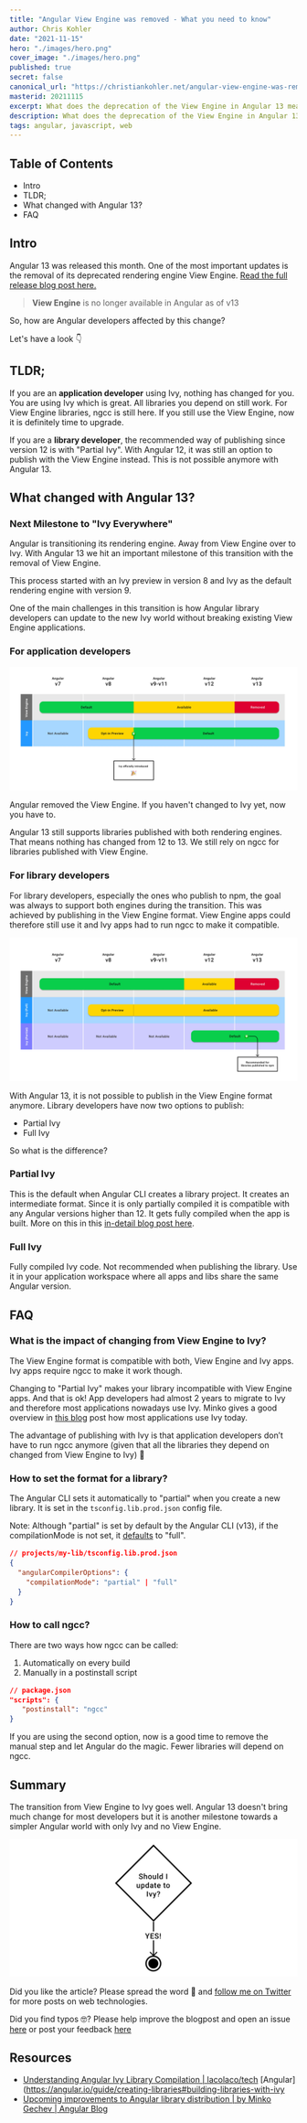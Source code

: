 ```yaml
---
title: "Angular View Engine was removed - What you need to know"
author: Chris Kohler
date: "2021-11-15"
hero: "./images/hero.png"
cover_image: "./images/hero.png"
published: true
secret: false
canonical_url: "https://christiankohler.net/angular-view-engine-was-removed-what-you-need-to-know"
masterid: 20211115
excerpt: What does the deprecation of the View Engine in Angular 13 mean for you?
description: What does the deprecation of the View Engine in Angular 13 mean for you?
tags: angular, javascript, web
---
```


## Table of Contents

- Intro
- TLDR;
- What changed with Angular 13?
- FAQ

## Intro

Angular 13 was released this month. One of the most important updates is the removal of its deprecated rendering engine View Engine. [Read the full release blog post here.](https://blog.angular.io/angular-v13-is-now-available-cce66f7bc296)

> **View Engine** is no longer available in Angular as of v13

So, how are Angular developers affected by this change?

Let's have a look 👇

## TLDR;

If you are an **application developer** using Ivy, nothing has changed for you. You are using Ivy which is great. All libraries you depend on still work. For View Engine libraries, ngcc is still here. If you still use the View Engine, now it is definitely time to upgrade.

If you are a **library developer**, the recommended way of publishing since version 12 is with "Partial Ivy". With Angular 12, it was still an option to publish with the View Engine instead. This is not possible anymore with Angular 13.

## What changed with Angular 13?

### Next Milestone to "Ivy Everywhere"

Angular is transitioning its rendering engine. Away from View Engine over to Ivy. With Angular 13 we hit an important milestone of this transition with the removal of View Engine.

This process started with an Ivy preview in version 8 and Ivy as the default rendering engine with version 9.

One of the main challenges in this transition is how Angular library developers can update to the new Ivy world without breaking existing View Engine applications.

### For application developers

![](./images/applications.jpg)

Angular removed the View Engine. If you haven't changed to Ivy yet, now you have to.

Angular 13 still supports libraries published with both rendering engines. That means nothing has changed from 12 to 13. We still rely on ngcc for libraries published with View Engine.

### For library developers

For library developers, especially the ones who publish to npm, the goal was always to support both engines during the transition. This was achieved by publishing in the View Engine format. View Engine apps could therefore still use it and Ivy apps had to run ngcc to make it compatible.

![](./images/libraries.jpg)

With Angular 13, it is not possible to publish in the View Engine format anymore. Library developers have now two options to publish:

- Partial Ivy
- Full Ivy

So what is the difference?

### Partial Ivy

This is the default when Angular CLI creates a library project. It creates an intermediate format. Since it is only partially compiled it is compatible with any Angular versions higher than 12. It gets fully compiled when the app is built. More on this in this [in-detail blog post here](https://blog.lacolaco.net/2021/02/angular-ivy-library-compilation-design-in-depth-en/).

### Full Ivy

Fully compiled Ivy code. Not recommended when publishing the library. Use it in your application workspace where all apps and libs share the same Angular version.

## FAQ

### What is the impact of changing from View Engine to Ivy?

The View Engine format is compatible with both, View Engine and Ivy apps. Ivy apps require ngcc to make it work though.

Changing to "Partial Ivy" makes your library incompatible with View Engine apps. And that is ok! App developers had almost 2 years to migrate to Ivy and therefore most applications nowadays use Ivy. Minko gives a good overview in [this blog](https://blog.angular.io/upcoming-improvements-to-angular-library-distribution-76c02f782aa4) post how most applications use Ivy today.

The advantage of publishing with Ivy is that application developers don’t have to run ngcc anymore (given that all the libraries they depend on changed from View Engine to Ivy) 🎉

### How to set the format for a library?

The Angular CLI sets it automatically to "partial" when you create a new library. It is set in the `tsconfig.lib.prod.json` config file.

Note: Although "partial" is set by default by the Angular CLI (v13), if the compilationMode is not set, it [defaults](https://angular.io/guide/angular-compiler-options#compilationmode) to "full".

```json
// projects/my-lib/tsconfig.lib.prod.json
{
  "angularCompilerOptions": {
    "compilationMode": "partial" | "full"
  }
}
```

### How to call ngcc?

There are two ways how ngcc can be called:

1. Automatically on every build
2. Manually in a postinstall script

```json
// package.json
"scripts": {
   "postinstall": "ngcc"
}
```

If you are using the second option, now is a good time to remove the manual step and let Angular do the magic. Fewer libraries will depend on ngcc.

## Summary

The transition from View Engine to Ivy goes well. Angular 13 doesn't bring much change for most developers but it is another milestone towards a simpler Angular world with only Ivy and no View Engine.

![](./images/shouldiupdatetoivy.jpg)

Did you like the article? Please spread the word 🙌 and [follow me on Twitter](https://twitter.com/KohlerChristian) for more posts on web technologies.

Did you find typos 🤓? Please help improve the blogpost and open an issue [here](https://github.com/ChristianKohler/homepage) or post your feedback [here](https://github.com/ChristianKohler/Homepage/discussions)

## Resources

- [Understanding Angular Ivy Library Compilation | lacolaco/tech](https://blog.lacolaco.net/2021/02/angular-ivy-library-compilation-design-in-depth-en/)
  [Angular](https://angular.io/guide/creating-libraries#building-libraries-with-ivy
- [Upcoming improvements to Angular library distribution | by Minko Gechev | Angular Blog](https://blog.angular.io/upcoming-improvements-to-angular-library-distribution-76c02f782aa4)
